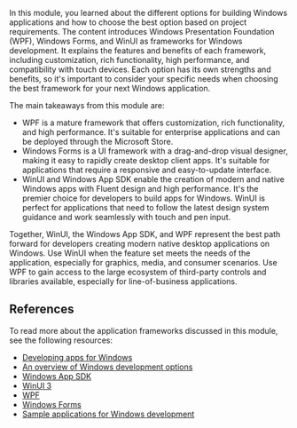 In this module, you learned about the different options for building Windows applications and how to choose the best option based on project requirements. The content introduces Windows Presentation Foundation (WPF), Windows Forms, and WinUI as frameworks for Windows development. It explains the features and benefits of each framework, including customization, rich functionality, high performance, and compatibility with touch devices. Each option has its own strengths and benefits, so it's important to consider your specific needs when choosing the best framework for your next Windows application.

The main takeaways from this module are:

- WPF is a mature framework that offers customization, rich functionality, and high performance. It's suitable for enterprise applications and can be deployed through the Microsoft Store.
- Windows Forms is a UI framework with a drag-and-drop visual designer, making it easy to rapidly create desktop client apps. It's suitable for applications that require a responsive and easy-to-update interface.
- WinUI and Windows App SDK enable the creation of modern and native Windows apps with Fluent design and high performance. It's the premier choice for developers to build apps for Windows. WinUI is perfect for applications that need to follow the latest design system guidance and work seamlessly with touch and pen input.

Together, WinUI, the Windows App SDK, and WPF represent the best path forward for developers creating modern native desktop applications on Windows. Use WinUI when the feature set meets the needs of the application, especially for graphics, media, and consumer scenarios. Use WPF to gain access to the large ecosystem of third-party controls and libraries available, especially for line-of-business applications.

## References

To read more about the application frameworks discussed in this module, see the following resources:

- [Developing apps for Windows](https://developer.microsoft.com/windows/develop/)
- [An overview of Windows development options](/windows/apps/get-started/)
- [Windows App SDK](/windows/apps/windows-app-sdk/)
- [WinUI 3](/windows/apps/winui/winui3/)
- [WPF](/dotnet/desktop/wpf/)
- [Windows Forms](/dotnet/desktop/winforms/)
- [Sample applications for Windows development](/windows/apps/get-started/samples)
